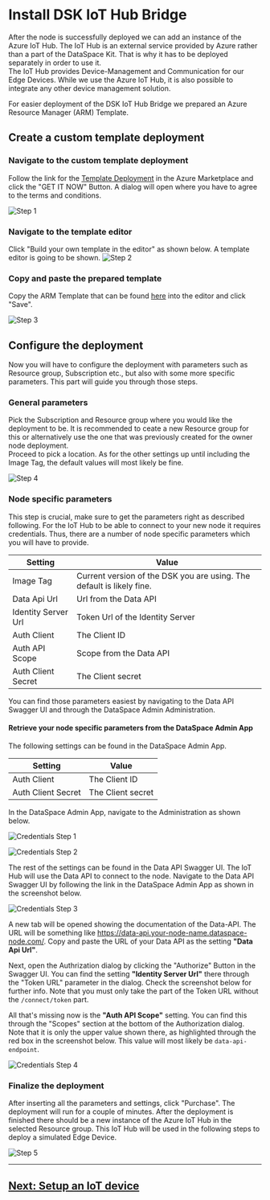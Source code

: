# Install DSK IoT Hub Bridge

After the node is successfully deployed we can add an instance of the Azure IoT Hub. The IoT Hub is an external service provided by Azure rather than a part of the DataSpace Kit. That is why it has to be deployed separately in order to use it. <br />
The IoT Hub provides Device-Management and Communication for our Edge Devices. While we use the Azure IoT Hub, it is also possible to integrate any other device management solution.

For easier deployment of the DSK IoT Hub Bridge we prepared an Azure Resource Manager (ARM) Template.

## Create a custom template deployment

### Navigate to the custom template deployment

Follow the link for the [Template Deployment](https://azuremarketplace.microsoft.com/en-us/marketplace/apps/Microsoft.Template?tab=Overview) in the Azure Marketplace and click the "GET IT NOW" Button. A dialog will open where you have to agree to the terms and conditions.

![Step 1](img/iot-hub-bridge-0.png)

### Navigate to the template editor

Click "Build your own template in the editor" as shown below. A template editor is going to be shown.
![Step 2](img/iot-hub-bridge-1.png)

### Copy and paste the prepared template

Copy the ARM Template that can be found <a href="https://github.com/tributech-solutions/tributech-dsk-docs/blob/master/docs/assets/iot-hub-arm-template/iotHubAndBridgeTemplate.json" target="_blank">here</a> into the editor and click "Save".

![Step 3](img/iot-hub-bridge-2.png)

## Configure the deployment

Now you will have to configure the deployment with parameters such as Resource group, Subscription etc., but also with some more specific parameters. This part will guide you through those steps.

### General parameters

Pick the Subscription and Resource group where you would like the deployment to be. It is recommended to ceate a new Resource group for this or alternatively use the one that was previously created for the owner node deployment. <br />
Proceed to pick a location. As for the other settings up until including the Image Tag, the default values will most likely be fine.

![Step 4](img/iot-hub-bridge-3.png)

### Node specific parameters

This step is crucial, make sure to get the parameters right as described following.
For the IoT Hub to be able to connect to your new node it requires credentials.
Thus, there are a number of node specific parameters which you will have to provide.

| Setting             | Value                                                                 |
| ------------------- | --------------------------------------------------------------------- |
| Image Tag           | Current version of the DSK you are using. The default is likely fine. |
| Data Api Url        | Url from the Data API                                                 |
| Identity Server Url | Token Url of the Identity Server                                      |
| Auth Client         | The Client ID                                                         |
| Auth API Scope      | Scope from the Data API                                               |
| Auth Client Secret  | The Client secret                                                     |

You can find those parameters easiest by navigating to the Data API Swagger UI and through the DataSpace Admin Administration.

#### Retrieve your node specific parameters from the DataSpace Admin App

The following settings can be found in the DataSpace Admin App.

| Setting            | Value             |
| ------------------ | ----------------- |
| Auth Client        | The Client ID     |
| Auth Client Secret | The Client secret |

In the DataSpace Admin App, navigate to the Administration as shown below.

![Credentials Step 1](img/credentials-0.png)

![Credentials Step 2](img/credentials-1.png)

The rest of the settings can be found in the Data API Swagger UI. The IoT Hub will use the Data API to connect to the node. Navigate to the Data API Swagger UI by following the link in the DataSpace Admin App as shown in the screenshot below.

![Credentials Step 3](img/credentials-2.png)

A new tab will be opened showing the documentation of the Data-API.
The URL will be something like https://data-api.your-node-name.dataspace-node.com/. Copy and paste the URL of your Data API as the setting **"Data Api Url"**.

Next, open the Authrization dialog by clicking the "Authorize" Button in the Swagger UI.
You can find the setting **"Identity Server Url"** there through the "Token URL" parameter in the dialog. Check the screenshot below for further info.
Note that you must only take the part of the Token URL without the `/connect/token` part.

All that's missing now is the **"Auth API Scope"** setting. You can find this through the "Scopes" section at the bottom of the Authorization dialog. Note that it is only the upper value shown there, as highlighted through the red box in the screenshot below. This value will most likely be `data-api-endpoint`.

![Credentials Step 4](img/credentials-3.png)

### Finalize the deployment

After inserting all the parameters and settings, click "Purchase".
The deployment will run for a couple of minutes. After the deployment is finished there should be a new instance of the Azure IoT Hub in the selected Resource group. This IoT Hub will be used in the following steps to deploy a simulated Edge Device.

![Step 5](img/iot-hub-bridge-4.png)

---

## [Next: Setup an IoT device](./setup-device.md)
